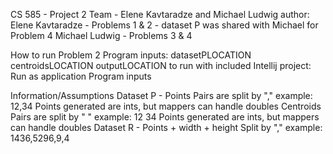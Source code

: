 
CS 585 - Project 2
Team - Elene Kavtaradze and Michael Ludwig
author: Elene Kavtaradze - Problems 1 & 2 - dataset P was shared with Michael for Problem 4
Michael Ludwig - Problems 3 & 4

How to run 
Problem 2
    Program inputs: datasetPLOCATION centroidsLOCATION outputLOCATION
to run with included Intellij project: 
    Run as application
    Program inputs

Information/Assumptions
Dataset P - Points
    Pairs are split by "," 
    example: 12,34
    Points generated are ints, but mappers can handle doubles
Centroids
    Pairs are split by " "
    example: 12 34
    Points generated are ints, but mappers can handle doubles
Dataset R - Points + width + height
    Split by "," 
    example: 1436,5296,9,4
    